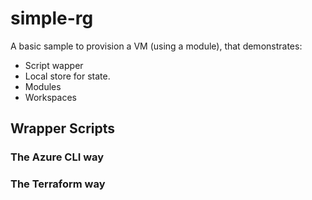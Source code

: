 # simple-rg
A basic sample to provision a VM (using a module), that demonstrates:
 * Script wapper 
 * Local store for state.
 * Modules
 * Workspaces

 ## Wrapper Scripts 

 ### The Azure CLI way

 ### The Terraform way

